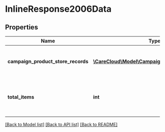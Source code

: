# InlineResponse2006Data

## Properties
Name | Type | Description | Notes
------------ | ------------- | ------------- | -------------
**campaign_product_store_records** | [**\CareCloud\Model\CampaignProductStoreRecord[]**](CampaignProductStoreRecord.md) | List of the campaign product store records | [optional] 
**total_items** | **int** | Count of all found campaign product store records | [optional] 

[[Back to Model list]](../../README.md#documentation-for-models) [[Back to API list]](../../README.md#documentation-for-api-endpoints) [[Back to README]](../../README.md)

